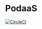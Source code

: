 # PodaaS

[![CircleCI](https://circleci.com/gh/slovensko-digital/podaas.svg?style=svg&circle-token=8a63391c6d3b22e8d90c7ff1d2efa51304f657bd)](https://circleci.com/gh/slovensko-digital/podaas)
